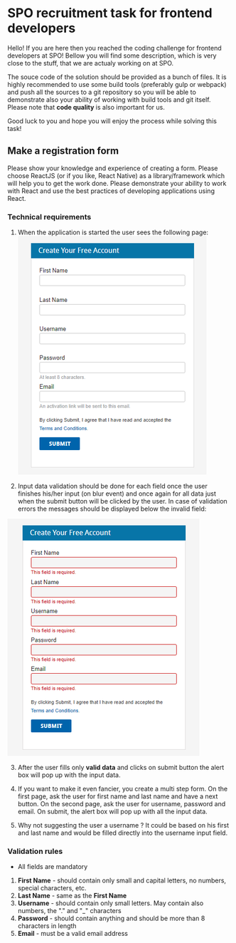 # SPO recruitment task for frontend developers

Hello! If you are here then you reached the coding challenge for frontend developers at SPO! 
Bellow you will find some description, which is very close to the stuff, that we are actualy working on at SPO.

The souce code of the solution should be provided as a bunch of files. It is highly recommended to use some build tools (preferably gulp or webpack) and push all the sources to a git repository so you will be able to demonstrate also your ability of working with build tools and git itself. Please note that **code quality** is also important for us.

Good luck to you and hope you will enjoy the process while solving this task!


## Make a registration form

Please show your knowledge and experience of creating a form. Please choose ReactJS (or if you like, React Native) as a library/framework which will help you to get the work done.
Please demonstrate your ability to work with React and use the best practices of developing applications using React.


### Technical requirements

1. When the application is started the user sees the following page: ![alt text](https://github.com/servicepartnerone/spo-coding-challenge/blob/master/form.png)

2. Input data validation should be done for each field once the user finishes his/her input (on blur event) and once again for all data just when the submit button will be clicked by the user. In case of validation errors the messages should be displayed below the invalid field:

![alt text](https://github.com/servicepartnerone/spo-coding-challenge/blob/master/form_with_errors.png)

3. After the user fills only **valid data** and clicks on submit button the alert box will pop up with the input data.

4. If you want to make it even fancier, you create a multi step form. On the first page, ask the user for first name and last name and have a next button.
On the second page, ask the user for username, password and email. On submit, the alert box will pop up with all the input data.

5. Why not suggesting the user a username ? It could be based on his first and last name and would be filled directly into the username input field.

### Validation rules

* All fields are mandatory

1. **First Name** - should contain only small and capital letters, no numbers, special characters, etc.
1. **Last Name** - same as the **First Name**
1. **Username** - should contain only small letters. May contain also numbers, the "." and "\_" characters
1. **Password** - should contain anything and should be more than 8 characters in length
1. **Email** - must be a valid email address
